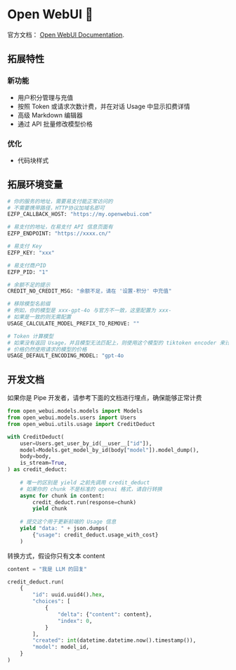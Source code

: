 # Open WebUI 👋

官方文档： [Open WebUI Documentation](https://docs.openwebui.com/).

## 拓展特性

### 新功能

- 用户积分管理与充值
- 按照 Token 或请求次数计费，并在对话 Usage 中显示扣费详情
- 高级 Markdown 编辑器
- 通过 API 批量修改模型价格

### 优化

- 代码块样式

## 拓展环境变量

```bash
# 你的服务的地址，需要易支付能正常访问的
# 不需要携带路径，HTTP协议加域名即可
EZFP_CALLBACK_HOST: "https://my.openwebui.com"

# 易支付的地址，在易支付 API 信息页面有
EZFP_ENDPOINT: "https://xxxx.cn/"

# 易支付 Key
EZFP_KEY: "xxx"

# 易支付商户ID
EZFP_PID: "1"

# 余额不足的提示
CREDIT_NO_CREDIT_MSG: "余额不足，请在 '设置-积分' 中充值"

# 移除模型名前缀
# 例如，你的模型是 xxx-gpt-4o 与官方不一致，这里配置为 xxx-
# 如果是一致的则无需配置
USAGE_CALCULATE_MODEL_PREFIX_TO_REMOVE: ""

# Token 计算模型
# 如果没有返回 Usage，并且模型无法匹配上，则使用这个模型的 tiktoken encoder 来计算 Token
# 价格仍然使用请求的模型的价格
USAGE_DEFAULT_ENCODING_MODEL: "gpt-4o
```

## 开发文档

如果你是 Pipe 开发者，请参考下面的文档进行埋点，确保能够正常计费

```python
from open_webui.models.models import Models
from open_webui.models.users import Users
from open_webui.utils.usage import CreditDeduct

with CreditDeduct(
    user=Users.get_user_by_id(__user__["id"]),
    model=Models.get_model_by_id(body["model"]).model_dump(),
    body=body,
    is_stream=True,
) as credit_deduct:
    
    # 唯一的区别是 yield 之前先调用 credit_deduct
    # 如果你的 chunk 不是标准的 openai 格式，请自行转换 
    async for chunk in content:
        credit_deduct.run(response=chunk)
        yield chunk
    
    # 提交这个用于更新前端的 Usage 信息
    yield "data: " + json.dumps(
        {"usage": credit_deduct.usage_with_cost}
    )
```

转换方式，假设你只有文本 content

```python
content = "我是 LLM 的回复"

credit_deduct.run(
    {
        "id": uuid.uuid4().hex,
        "choices": [
            {
                "delta": {"content": content},
                "index": 0,
            }
        ],
        "created": int(datetime.datetime.now().timestamp()),
        "model": model_id,
    }
)
```


